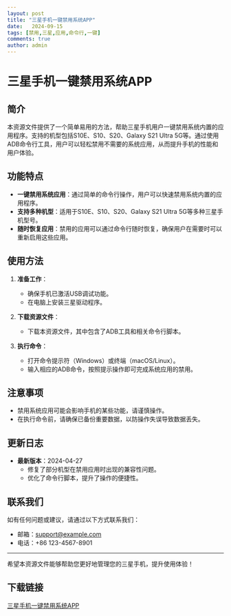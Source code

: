 ```yaml
---
layout: post
title: "三星手机一键禁用系统APP"
date:   2024-09-15
tags: [禁用,三星,应用,命令行,一键]
comments: true
author: admin
---
```

# 三星手机一键禁用系统APP

## 简介

本资源文件提供了一个简单易用的方法，帮助三星手机用户一键禁用系统内置的应用程序。支持的机型包括S10E、S10、S20、Galaxy S21 Ultra 5G等。通过使用ADB命令行工具，用户可以轻松禁用不需要的系统应用，从而提升手机的性能和用户体验。

## 功能特点

- **一键禁用系统应用**：通过简单的命令行操作，用户可以快速禁用系统内置的应用程序。
- **支持多种机型**：适用于S10E、S10、S20、Galaxy S21 Ultra 5G等多种三星手机型号。
- **随时恢复应用**：禁用的应用可以通过命令行随时恢复，确保用户在需要时可以重新启用这些应用。

## 使用方法

1. **准备工作**：
   - 确保手机已激活USB调试功能。
   - 在电脑上安装三星驱动程序。

2. **下载资源文件**：
   - 下载本资源文件，其中包含了ADB工具和相关命令行脚本。

3. **执行命令**：
   - 打开命令提示符（Windows）或终端（macOS/Linux）。
   - 输入相应的ADB命令，按照提示操作即可完成系统应用的禁用。

## 注意事项

- 禁用系统应用可能会影响手机的某些功能，请谨慎操作。
- 在执行命令前，请确保已备份重要数据，以防操作失误导致数据丢失。

## 更新日志

- **最新版本**：2024-04-27
  - 修复了部分机型在禁用应用时出现的兼容性问题。
  - 优化了命令行脚本，提升了操作的便捷性。

## 联系我们

如有任何问题或建议，请通过以下方式联系我们：
- 邮箱：support@example.com
- 电话：+86 123-4567-8901

---

希望本资源文件能够帮助您更好地管理您的三星手机，提升使用体验！

## 下载链接

[三星手机一键禁用系统APP](https://pan.quark.cn/s/09a7b578cc9c)